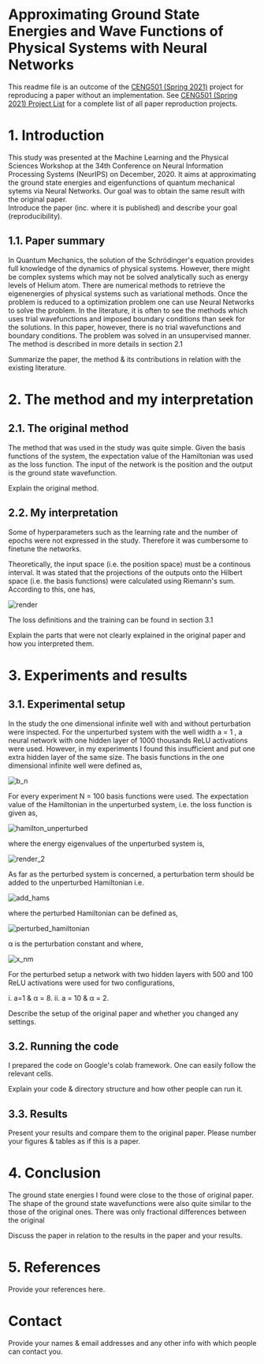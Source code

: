 # Approximating Ground State Energies and Wave Functions of Physical Systems with Neural Networks

This readme file is an outcome of the [CENG501 (Spring 2021)](http://kovan.ceng.metu.edu.tr/~sinan/DL/) project for reproducing a paper without an implementation. See [CENG501 (Spring 2021) Project List](https://github.com/sinankalkan/CENG501-Spring2021) for a complete list of all paper reproduction projects.

# 1. Introduction
This study was presented at the Machine Learning and the Physical Sciences Workshop at the 34th Conference on Neural Information Processing Systems (NeurIPS) on 
December, 2020. It aims at approximating the ground state energies and eigenfunctions of quantum mechanical sytems via Neural Networks. Our goal was to obtain the 
same result with the original paper.    
Introduce the paper (inc. where it is published) and describe your goal (reproducibility).

## 1.1. Paper summary

In Quantum Mechanics, the solution of the Schrödinger's equation provides full knowledge of the dynamics of physical systems. However, there might be complex systems 
which may not be solved analytically such as energy levels of Helium atom. There are numerical methods to retrieve the eigenenergies of physical systems such as 
variational methods. Once the problem is reduced to a optimization problem one can use Neural Networks to solve the problem. In the literature, it is often to see the 
methods which uses trial wavefunctions and imposed boundary conditions than seek for the solutions. In this paper, however, there is no trial wavefunctions and 
boundary conditions. The problem was solved in an unsupervised manner. The method is described in more details in section 2.1 

Summarize the paper, the method & its contributions in relation with the existing literature.

# 2. The method and my interpretation

## 2.1. The original method

The method that was used in the study was quite simple. Given the basis functions of the system, the expectation value of the Hamiltonian was used as the loss 
function. The input of the network is the position and the output is the ground state wavefunction.    

Explain the original method.

## 2.2. My interpretation 
Some of hyperparameters such as the learning rate and the number of epochs were not expressed in the study. Therefore it was cumbersome to finetune the networks. 

Theoretically, the input space (i.e. the position space) must be a continous interval. It was stated that the projections of the outputs onto the Hilbert space (i.e. 
the basis functions) were calculated using Riemann's sum. According to this, one has,

![render](https://user-images.githubusercontent.com/47567854/127363943-de8d30e7-7945-4402-90fd-a3b69182ec30.png)

The loss definitions and the training can be found in section 3.1 
  
Explain the parts that were not clearly explained in the original paper and how you interpreted them.

# 3. Experiments and results

## 3.1. Experimental setup

In the study the one dimensional infinite well with and without perturbation were inspected. For the unperturbed system with the well width a = 1 , a neural 
network with one hidden layer of 1000 thousands ReLU activations were used. However, in my experiments I found this insufficient and put one extra hidden layer of the 
same size. The basis functions in the one dimensional infinite well were defined as,    

![b_n](https://user-images.githubusercontent.com/47567854/127366652-068e95a8-2377-4726-8aaf-7dfb3a20b37b.png)

For every experiment N = 100 basis functions were used. The expectation value of the Hamiltonian in the unperturbed system, i.e. the loss function is given as,     

![hamilton_unperturbed](https://user-images.githubusercontent.com/47567854/127367205-7dd102ba-17a6-477d-85c7-7227144211a2.png)

where the energy eigenvalues of the unperturbed system is,

![render_2](https://user-images.githubusercontent.com/47567854/127366875-5f90533f-07f8-4eb0-8f5a-ed42c5f02176.png)

As far as the perturbed system is concerned, a perturbation term should be added to the unperturbed Hamiltonian i.e. 

![add_hams](https://user-images.githubusercontent.com/47567854/127367931-2d522c02-297b-43f6-930f-9c9f88650724.png)

where the perturbed Hamiltonian can be defined as, 


![perturbed_hamiltonian](https://user-images.githubusercontent.com/47567854/127368324-5fd3d8e6-a475-4c08-8d5b-f0832a54e9b6.png)

α is the perturbation constant and where, 

![x_nm](https://user-images.githubusercontent.com/47567854/127368545-55bb0f0a-e94a-4272-beec-632f193427b5.png)

For the perturbed setup a network with two hidden layers with 500 and 100 ReLU activations were used for two configurations,

i. a=1 & α = 8.
ii. a = 10 & α = 2.


Describe the setup of the original paper and whether you changed any settings.

## 3.2. Running the code

I prepared the code on Google's colab framework. One can easily follow the relevant cells.

Explain your code & directory structure and how other people can run it.

## 3.3. Results

Present your results and compare them to the original paper. Please number your figures & tables as if this is a paper.

# 4. Conclusion

The ground state energies I found were close to the those of original paper. The shape of the ground state wavefunctions were also quite similar to the those of the 
original ones. There was only fractional differences between the original

Discuss the paper in relation to the results in the paper and your results.

# 5. References

Provide your references here.

# Contact

Provide your names & email addresses and any other info with which people can contact you.
